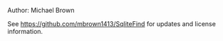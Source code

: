 Author: Michael Brown

See https://github.com/mbrown1413/SqliteFind for updates and license information. 